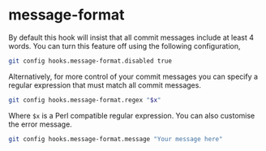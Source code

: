 # message-format

By default this hook will insist that all commit messages include at least 4 words. You can turn this feature off using the following configuration,

```sh
git config hooks.message-format.disabled true
```

Alternatively, for more control of your commit messages you can specify a regular expression that must match all commit messages.

```sh
git config hooks.message-format.regex "$x"
```

Where `$x` is a Perl compatible regular expression. You can also customise the error message.

```sh
git config hooks.message-format.message "Your message here"
```
